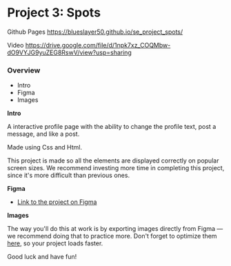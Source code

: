 # Project 3: Spots

Github Pages
https://blueslayer50.github.io/se_project_spots/

Video
https://drive.google.com/file/d/1npk7xz_COQMbw-dO9VYJG9yuZEG8RswV/view?usp=sharing

### Overview

- Intro
- Figma
- Images

**Intro**

A interactive profile page with the ability to change the profile text, post a message, and like a post.

Made using Css and Html.

This project is made so all the elements are displayed correctly on popular screen sizes. We recommend investing more time in completing this project, since it's more difficult than previous ones.

**Figma**

- [Link to the project on Figma](https://www.figma.com/file/BBNm2bC3lj8QQMHlnqRsga/Sprint-3-Project-%E2%80%94-Spots?type=design&node-id=2%3A60&mode=design&t=afgNFybdorZO6cQo-1)

**Images**

The way you'll do this at work is by exporting images directly from Figma — we recommend doing that to practice more. Don't forget to optimize them [here](https://tinypng.com/), so your project loads faster.

Good luck and have fun!
